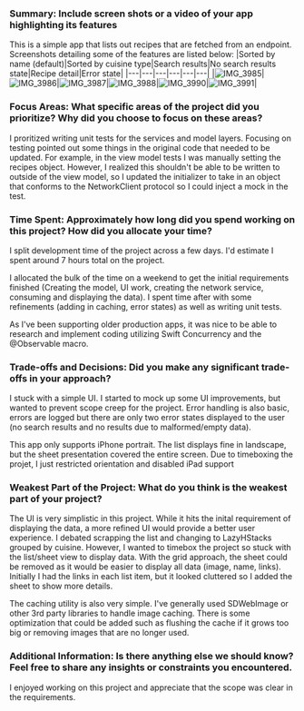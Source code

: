 ### Summary: Include screen shots or a video of your app highlighting its features

This is a simple app that lists out recipes that are fetched from an endpoint.  Screenshots detailing some of the features are listed below:
|Sorted by name (default)|Sorted by cuisine type|Search results|No search results state|Recipe detail|Error state|
|---|---|---|---|---|---|
|![IMG_3985](https://github.com/user-attachments/assets/7a300f7c-c5dd-483d-b8e5-b97656e40dd7)|![IMG_3986](https://github.com/user-attachments/assets/f3f7eb81-c364-4bd4-825a-2bcd4bd17f3a)|![IMG_3987](https://github.com/user-attachments/assets/520bd888-0508-4b3f-97fd-bf454886bc4a)|![IMG_3988](https://github.com/user-attachments/assets/c3458b39-60c9-43a7-98ae-3d5b3052964d)|![IMG_3990](https://github.com/user-attachments/assets/4be9aaed-1844-4b54-9ea3-56d99bfc57fd)|![IMG_3991](https://github.com/user-attachments/assets/3b79c5c3-1fc7-4f76-83fe-dda088d11686)|

### Focus Areas: What specific areas of the project did you prioritize? Why did you choose to focus on these areas?

I proritized writing unit tests for the services and model layers.  Focusing on testing pointed out some things in the original code that needed to be updated.  For example, in the view model tests I was manually setting the recipes object.  However, I realized this shouldn't be able to be written to outside of the view model, so I updated the initializer to take in an object that conforms to the NetworkClient protocol so I could inject a mock in the test.

### Time Spent: Approximately how long did you spend working on this project? How did you allocate your time?

I split development time of the project across a few days.  I'd estimate I spent around 7 hours total on the project.

I allocated the bulk of the time on a weekend to get the initial requirements finished (Creating the model, UI work, creating the network service, consuming and displaying the data).  I spent time after with some refinements (adding in caching, error states) as well as writing unit tests.

As I've been supporting older production apps, it was nice to be able to research and implement coding utilizing Swift Concurrency and the @Observable macro.

### Trade-offs and Decisions: Did you make any significant trade-offs in your approach?

I stuck with a simple UI.  I started to mock up some UI improvements, but wanted to prevent scope creep for the project.  Error handling is also basic, errors are logged but there are only two error states displayed to the user (no search results and no results due to malformed/empty data).

This app only supports iPhone portrait.  The list displays fine in landscape, but the sheet presentation covered the entire screen.  Due to timeboxing the projet, I just restricted orientation and disabled iPad support

### Weakest Part of the Project: What do you think is the weakest part of your project?

The UI is very simplistic in this project.  While it hits the inital requirement of displaying the data, a more refined UI would provide a better user experience.  I debated scrapping the list and changing to LazyHStacks grouped by cuisine.  However, I wanted to timebox the project so stuck with the list/sheet view to display data.  With the grid approach, the sheet could be removed as it would be easier to display all data (image, name, links).  Initially I had the links in each list item, but it looked cluttered so I added the sheet to show more details.

The caching utility is also very simple.  I've generally used SDWebImage or other 3rd party libraries to handle image caching.  There is some optimization that could be added such as flushing the cache if it grows too big or removing images that are no longer used.

### Additional Information: Is there anything else we should know? Feel free to share any insights or constraints you encountered.

I enjoyed working on this project and appreciate that the scope was clear in the requirements.
